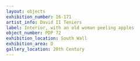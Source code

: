 ```yaml
---
layout: objects
exhibition_number: 16-171
artist_info: David II Teniers
label: Interior, with an old woman peeling apples
object_number: PDP 72
exhibition_location: South Wall
exhibition_area: D
gallery_location: 20th Century
---
```

